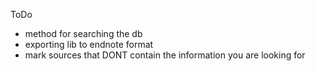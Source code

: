 ToDo

* method for searching the db
* exporting lib to endnote format
* mark sources that DONT contain the information you are looking for

